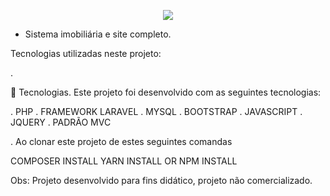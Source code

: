 <p align="center"><img src="https://laravel.com/assets/img/components/logo-laravel.svg"></p>


- Sistema imobiliária e site completo.

Tecnologias utilizadas neste projeto:

.

🚀 Tecnologias. Este projeto foi desenvolvido com as seguintes tecnologias:

. PHP
. FRAMEWORK LARAVEL
. MYSQL
. BOOTSTRAP
. JAVASCRIPT
. JQUERY
. PADRÃO MVC

. Ao clonar este projeto de estes seguintes comandas

COMPOSER INSTALL
YARN INSTALL OR NPM INSTALL

Obs: Projeto desenvolvido para fins didático, projeto não comercializado.


